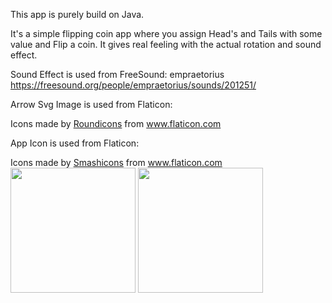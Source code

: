 This app is purely build on Java.

It's a simple flipping coin app where you assign Head's and Tails with some value and Flip a coin.
It gives real feeling with the actual rotation and sound effect.

Sound Effect is used from FreeSound:
empraetorius
https://freesound.org/people/empraetorius/sounds/201251/

Arrow Svg Image is used from Flaticon:
<div>Icons made by <a href="https://www.flaticon.com/authors/roundicons" title="Roundicons">Roundicons</a> from <a href="https://www.flaticon.com/" title="Flaticon">www.flaticon.com</a></div>

App Icon is used from Flaticon:
<div>Icons made by <a href="https://www.flaticon.com/authors/smashicons" title="Smashicons">Smashicons</a> from <a href="https://www.flaticon.com/" title="Flaticon">www.flaticon.com</a></div>

<!DOCTYPE html>
<html>
<body>

<img src="screenshots_img\FlipCoin_SplashS" width="200">
<img src="screenshots_img\FlipCoin_AssignS" width="200>
<img src="screenshots_img\FlipCoin_TossS" width="200">

</body>
</html>